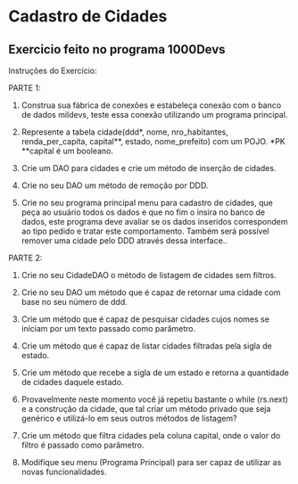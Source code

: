 # Cadastro de Cidades
## Exercicio feito no programa 1000Devs

Instruções do Exercício:

PARTE 1:

1. Construa sua fábrica de conexões e estabeleça conexão com o banco de dados mildevs, teste essa conexão utilizando um programa principal.

2. Represente a tabela cidade(ddd*, nome, nro_habitantes, renda_per_capita, capital**, estado, nome_prefeito) com um POJO. 
	*PK 
	**capital é um booleano.

3. Crie um DAO para cidades e crie um método de inserção de cidades.

4. Crie no seu  DAO um método de remoção por DDD.

5. Crie no seu programa principal menu para cadastro de cidades, que peça ao usuário todos os dados e que no fim o insira no banco de dados, este programa deve 
avaliar se os dados inseridos correspondem ao tipo pedido e tratar este comportamento. Também será possível remover uma cidade pelo DDD através dessa interface..

PARTE 2:

1. Crie no seu CidadeDAO o método de listagem de cidades sem filtros.

2. Crie no seu DAO um método que é capaz de retornar uma cidade com base no seu número de ddd.

3. Crie um método que é capaz de pesquisar cidades cujos nomes se iniciam por um texto
passado como parâmetro.

4. Crie um método que é capaz de listar cidades filtradas pela sigla de estado.

5. Crie um método que recebe a sigla de um estado e retorna a quantidade de cidades daquele estado.

6. Provavelmente neste momento você já repetiu bastante o while (rs.next) e a construção da cidade, que tal criar um método privado que seja genérico e utilizá-lo em seus outros métodos de listagem?

7. Crie um método que filtra cidades pela coluna capital, onde o valor do filtro é passado como parâmetro.

8. Modifique seu menu (Programa Principal) para ser capaz de utilizar as novas funcionalidades.

